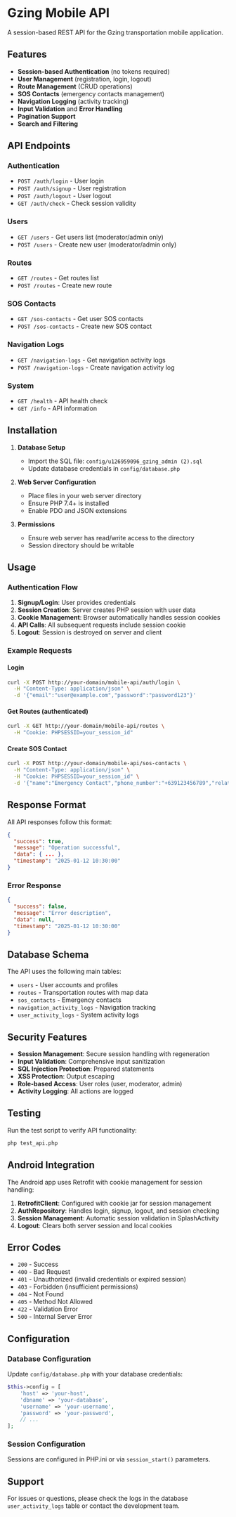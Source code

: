 # Gzing Mobile API

A session-based REST API for the Gzing transportation mobile application.

## Features

- **Session-based Authentication** (no tokens required)
- **User Management** (registration, login, logout)
- **Route Management** (CRUD operations)
- **SOS Contacts** (emergency contacts management)
- **Navigation Logging** (activity tracking)
- **Input Validation** and **Error Handling**
- **Pagination Support**
- **Search and Filtering**

## API Endpoints

### Authentication
- `POST /auth/login` - User login
- `POST /auth/signup` - User registration
- `POST /auth/logout` - User logout
- `GET /auth/check` - Check session validity

### Users
- `GET /users` - Get users list (moderator/admin only)
- `POST /users` - Create new user (moderator/admin only)

### Routes
- `GET /routes` - Get routes list
- `POST /routes` - Create new route

### SOS Contacts
- `GET /sos-contacts` - Get user SOS contacts
- `POST /sos-contacts` - Create new SOS contact

### Navigation Logs
- `GET /navigation-logs` - Get navigation activity logs
- `POST /navigation-logs` - Create navigation activity log

### System
- `GET /health` - API health check
- `GET /info` - API information

## Installation

1. **Database Setup**
   - Import the SQL file: `config/u126959096_gzing_admin (2).sql`
   - Update database credentials in `config/database.php`

2. **Web Server Configuration**
   - Place files in your web server directory
   - Ensure PHP 7.4+ is installed
   - Enable PDO and JSON extensions

3. **Permissions**
   - Ensure web server has read/write access to the directory
   - Session directory should be writable

## Usage

### Authentication Flow

1. **Signup/Login**: User provides credentials
2. **Session Creation**: Server creates PHP session with user data
3. **Cookie Management**: Browser automatically handles session cookies
4. **API Calls**: All subsequent requests include session cookie
5. **Logout**: Session is destroyed on server and client

### Example Requests

#### Login
```bash
curl -X POST http://your-domain/mobile-api/auth/login \
  -H "Content-Type: application/json" \
  -d '{"email":"user@example.com","password":"password123"}'
```

#### Get Routes (authenticated)
```bash
curl -X GET http://your-domain/mobile-api/routes \
  -H "Cookie: PHPSESSID=your_session_id"
```

#### Create SOS Contact
```bash
curl -X POST http://your-domain/mobile-api/sos-contacts \
  -H "Content-Type: application/json" \
  -H "Cookie: PHPSESSID=your_session_id" \
  -d '{"name":"Emergency Contact","phone_number":"+639123456789","relationship":"Family","is_primary":true}'
```

## Response Format

All API responses follow this format:

```json
{
  "success": true,
  "message": "Operation successful",
  "data": { ... },
  "timestamp": "2025-01-12 10:30:00"
}
```

### Error Response
```json
{
  "success": false,
  "message": "Error description",
  "data": null,
  "timestamp": "2025-01-12 10:30:00"
}
```

## Database Schema

The API uses the following main tables:
- `users` - User accounts and profiles
- `routes` - Transportation routes with map data
- `sos_contacts` - Emergency contacts
- `navigation_activity_logs` - Navigation tracking
- `user_activity_logs` - System activity logs

## Security Features

- **Session Management**: Secure session handling with regeneration
- **Input Validation**: Comprehensive input sanitization
- **SQL Injection Protection**: Prepared statements
- **XSS Protection**: Output escaping
- **Role-based Access**: User roles (user, moderator, admin)
- **Activity Logging**: All actions are logged

## Testing

Run the test script to verify API functionality:

```bash
php test_api.php
```

## Android Integration

The Android app uses Retrofit with cookie management for session handling:

1. **RetrofitClient**: Configured with cookie jar for session management
2. **AuthRepository**: Handles login, signup, logout, and session checking
3. **Session Management**: Automatic session validation in SplashActivity
4. **Logout**: Clears both server session and local cookies

## Error Codes

- `200` - Success
- `400` - Bad Request
- `401` - Unauthorized (invalid credentials or expired session)
- `403` - Forbidden (insufficient permissions)
- `404` - Not Found
- `405` - Method Not Allowed
- `422` - Validation Error
- `500` - Internal Server Error

## Configuration

### Database Configuration
Update `config/database.php` with your database credentials:

```php
$this->config = [
    'host' => 'your-host',
    'dbname' => 'your-database',
    'username' => 'your-username',
    'password' => 'your-password',
    // ...
];
```

### Session Configuration
Sessions are configured in PHP.ini or via `session_start()` parameters.

## Support

For issues or questions, please check the logs in the database `user_activity_logs` table or contact the development team.

